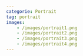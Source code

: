 ```yaml
---
categorie: Portrait
tag: portrait
images:
    - /images/portrait1.png
    - /images/portrait2.png
    - /images/portrait3.png
    - /images/portrait4.png
---
```


